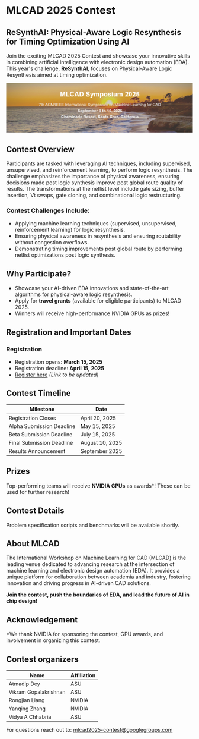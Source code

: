 # MLCAD 2025 Contest

## ReSynthAI: Physical-Aware Logic Resynthesis for Timing Optimization Using AI

Join the exciting MLCAD 2025 Contest and showcase your innovative skills in combining artificial intelligence with electronic design automation (EDA). This year's challenge, **ReSynthAI**, focuses on Physical-Aware Logic Resynthesis aimed at timing optimization.

![MLCAD2025](https://github.com/ASU-VDA-Lab/MLCAD25-Contest/blob/main/etc/MLCAD25.png)

## Contest Overview

Participants are tasked with leveraging AI techniques, including supervised, unsupervised, and reinforcement learning, to perform logic resynthesis. The challenge emphasizes the importance of physical awareness, ensuring decisions made post logic synthesis improve post global route quality of results. The transformations at the netlist level include gate sizing, buffer insertion, Vt swaps, gate cloning, and combinational logic restructuring. 


### Contest Challenges Include:

- Applying machine learning techniques (supervised, unsupervised, reinforcement learning) for logic resynthesis.
- Ensuring physical awareness in resynthesis and ensuring routability without congestion overflows.
- Demonstrating timing improvements post global route by performing netlist optimizations post logic synthesis. 

## Why Participate?

- Showcase your AI-driven EDA innovations and state-of-the-art algorithms for physical-aware logic resynthesis. 
- Apply for **travel grants** (available for eligible participants) to MLCAD 2025.
- Winners will receive high-performance NVIDIA GPUs as prizes!

## Registration and Important Dates

### Registration

- Registration opens: **March 15, 2025**
- Registration deadline: **April 15, 2025**
- [Register here](#) *(Link to be updated)*

## Contest Timeline

| Milestone                 | Date            |
| ------------------------- | --------------- |
| Registration Closes       | April 20, 2025  |
| Alpha Submission Deadline | May 15, 2025    |
| Beta Submission Deadline  | July 15, 2025   |
| Final Submission Deadline | August 10, 2025 |
| Results Announcement      | September 2025  |

## Prizes

Top-performing teams will receive **NVIDIA GPUs** as awards*! These can be used for further research!

## Contest Details

Problem specification scripts and benchmarks will be available shortly. 

## About MLCAD

The International Workshop on Machine Learning for CAD (MLCAD) is the leading venue dedicated to advancing research at the intersection of machine learning and electronic design automation (EDA). It provides a unique platform for collaboration between academia and industry, fostering innovation and driving progress in AI-driven CAD solutions.

**Join the contest, push the boundaries of EDA, and lead the future of AI in chip design!**


## Acknowledgement

*We thank NVIDIA for sponsoring the contest, GPU awards, and involvement in organizing this contest.

## Contest organizers

| Name                      | Affiliation     |
| ------------------------- | --------------- |
| Atmadip Dey               | ASU             |
| Vikram Gopalakrishnan     | ASU             |
| Rongjian Liang            | NVIDIA          |
| Yanqing Zhang             | NVIDIA          |
| Vidya A Chhabria          | ASU             |

For questions reach out to: mlcad2025-contest@googlegroups.com
